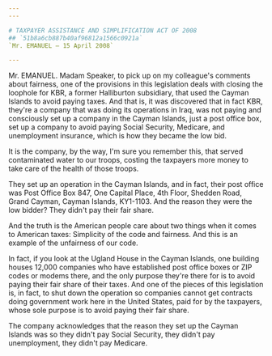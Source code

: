 ```yaml
---
---

# TAXPAYER ASSISTANCE AND SIMPLIFICATION ACT OF 2008
## `51b8a6cb887b40af96812a1566c0921a`
`Mr. EMANUEL — 15 April 2008`

---
```



Mr. EMANUEL. Madam Speaker, to pick up on my colleague's comments 
about fairness, one of the provisions in this legislation deals with 
closing the loophole for KBR, a former Halliburton subsidiary, that 
used the Cayman Islands to avoid paying taxes. And that is, it was 
discovered that in fact KBR, they're a company that was doing its 
operations in Iraq, was not paying and consciously set up a company in 
the Cayman Islands, just a post office box, set up a company to avoid 
paying Social Security, Medicare, and unemployment insurance, which is 
how they became the low bid.

It is the company, by the way, I'm sure you remember this, that 
served contaminated water to our troops, costing the taxpayers more 
money to take care of the health of those troops.

They set up an operation in the Cayman Islands, and in fact, their 
post office was Post Office Box 847, One Capital Place, 4th Floor, 
Shedden Road, Grand Cayman, Cayman Islands, KY1-1103. And the reason 
they were the low bidder? They didn't pay their fair share.

And the truth is the American people care about two things when it 
comes to American taxes: Simplicity of the code and fairness. And this 
is an example of the unfairness of our code.

In fact, if you look at the Ugland House in the Cayman Islands, one 
building houses 12,000 companies who have established post office boxes 
or ZIP codes or modems there, and the only purpose they're there for is 
to avoid paying their fair share of their taxes. And one of the pieces 
of this legislation is, in fact, to shut down the operation so 
companies cannot get contracts doing government work here in the United 
States, paid for by the taxpayers, whose sole purpose is to avoid 
paying their fair share.

The company acknowledges that the reason they set up the Cayman 
Islands was so they didn't pay Social Security, they didn't pay 
unemployment, they didn't pay Medicare.
